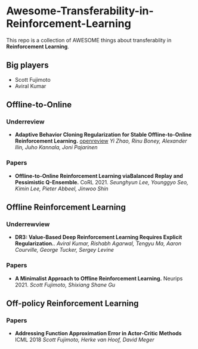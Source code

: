 # Awesome-Transferability-in-Reinforcement-Learning

This repo is a collection of AWESOME things about transferablity in **Reinforcement Learning**.
## Big players
- Scott Fujimoto
- Aviral Kumar

## Offline-to-Online

### Underreview
- **Adaptive Behavior Cloning Regularization for Stable Offline-to-Online Reinforcement Learning.** [openreview](https://openreview.net/forum?id=JVsvIuMDE0Z)
  *Yi Zhao, Rinu Boney, Alexander Ilin, Juho Kannala, Joni Pajarinen*
  

### Papers
- **Offline-to-Online Reinforcement Learning viaBalanced Replay and Pessimistic Q-Ensemble.** CoRL 2021.
  *Seunghyun Lee, Younggyo Seo, Kimin Lee, Pieter Abbeel, Jinwoo Shin*
  
## Offline Reinforcement Learning
### Underrewview
- **DR3: Value-Based Deep Reinforcement Learning Requires Explicit Regularization.**.
  *Aviral Kumar, Rishabh Agarwal, Tengyu Ma, Aaron Courville, George Tucker, Sergey Levine*
  
### Papers
- **A Minimalist Approach to Offline Reinforcement Learning.** Neurips 2021.
  *Scott Fujimoto, Shixiang Shane Gu*
  
## Off-policy Reinforcement Learning
### Papers
- **Addressing Function Approximation Error in Actor-Critic Methods** ICML 2018
  *Scott Fujimoto, Herke van Hoof, David Meger*
